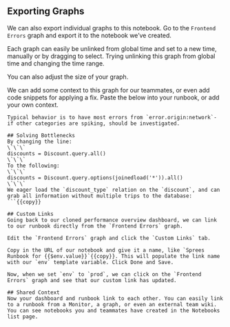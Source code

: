 ## Exporting Graphs
We can also export individual graphs to this notebook. Go to the `Frontend Errors` graph and export it to the notebook we’ve created.  

Each graph can easily be unlinked from global time and set to a new time, manually or by dragging to select. Trying unlinking this graph from global time and changing the time range.  

You can also adjust the size of your graph.  

We can add some context to this graph for our teammates, or even add code snippets for applying a fix. Paste the below into your runbook, or add your own context.


```
Typical behavior is to have most errors from `error.origin:network`- if other categories are spiking, should be investigated.  

## Solving Bottlenecks
By changing the line:
\`\`\`
discounts = Discount.query.all()
\`\`\`
To the following:
\`\`\`
discounts = Discount.query.options(joinedload('*')).all()
\`\`\`
We eager load the `discount_type` relation on the `discount`, and can grab all information without multiple trips to the database:
```{{copy}}

## Custom Links
Going back to our cloned performance overview dashboard, we can link to our runbook directly from the `Frontend Errors` graph.  

Edit the `Frontend Errors` graph and click the `Custom Links` tab.

Copy in the URL of our notebook and give it a name, like `Sprees Runbook for {{$env.value}}`{{copy}}. This will populate the link name with our `env` template variable. Click Done and Save.  

Now, when we set `env` to `prod`, we can click on the `Frontend Errors` graph and see that our custom link has updated.  

## Shared Context
Now your dashboard and runbook link to each other. You can easily link to a runbook from a Monitor, a graph, or even an external team wiki. You can see notebooks you and teammates have created in the Notebooks list page.
